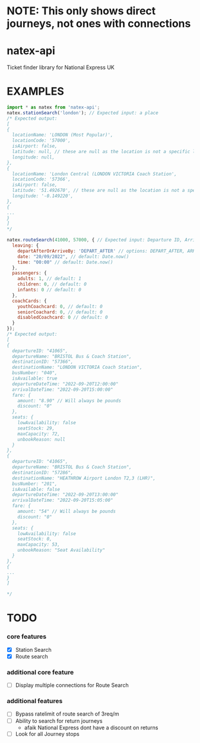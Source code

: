 # NOTE: This only shows direct journeys, not ones with connections

# natex-api
Ticket finder library for National Express UK


# EXAMPLES
```js
import * as natex from 'natex-api';
natex.stationSearch('london'); // Expected input: a place
/* Expected output:
[
{
  locationName: 'LONDON (Most Popular)',
  locationCode: '57000',
  isAirport: false,
  latitude: null, // these are null as the location is not a specific location. most locations will have a latitude and longitude
  longitude: null,
},
{
  locationName: 'London Central (LONDON VICTORIA Coach Station',
  locationCode: '57366',
  isAirport: false,
  latitude: '51.492670', // these are null as the location is not a specific location. most locations will have a latitude and longitude
  longitude: '-0.149220',
},
{
...
}
]
*/

natex.routeSearch(41000, 57000, { // Expected input: Departure ID, Arrival ID, optional: options (specified below)
  leaving: {
    departAfterOrArriveBy: 'DEPART_AFTER' // options: DEPART_AFTER, ARRIVE_BY default: DEPART_AFTER
    date: "20/09/2022", // default: Date.now()
    time: "00:00" // default: Date.now()
  },
  passengers: {
    adults: 1, // default: 1
    children: 0, // default: 0
    infants: 0 // default: 0
  },
  coachCards: {
    youthCoachcard: 0, // default: 0
    seniorCoachard: 0, // default: 0
    disabledCoachcard: 0 // default: 0
  }
});
/* Expected output:
[
{
  departureID: "41065",
  departureName: "BRISTOL Bus & Coach Station",
  destinationID: "57366",
  destinationName: "LONDON VICTORIA Coach Station",
  busNumber: "040",
  isAvailable: true
  departureDateTime: "2022-09-20T12:00:00"
  arrivalDateTime: "2022-09-20T15:00:00"
  fare: {
    amount: "8.90" // Will always be pounds
    discount: "0"
  },
  seats: {
    lowAvailability: false
    seatStock: 29,
    maxCapacity: 72,
    unbookReason: null
  }
},
{
  departureID: "41065",
  departureName: "BRISTOL Bus & Coach Station",
  destinationID: "57286",
  destinationName: "HEATHROW Airport London T2,3 (LHR)",
  busNumber: "201",
  isAvailable: false
  departureDateTime: "2022-09-20T13:00:00"
  arrivalDateTime: "2022-09-20T15:05:00"
  fare: {
    amount: "54" // Will always be pounds
    discount: "0"
  },
  seats: {
    lowAvailability: false
    seatStock: 0,
    maxCapacity: 53,
    unbookReason: "Seat Availability"
  }
},
{
...
}
]

*/
```

# TODO
### core features
- [x] Station Search
- [x] Route search
### additional core feature
- [ ] Display multiple connections for Route Search
### additional features
- [ ] Bypass ratelimit of route search of 3req/m
- [ ] Ability to search for return journeys
  - afaik National Express dont have a discount on returns
- [ ] Look for all Journey stops
